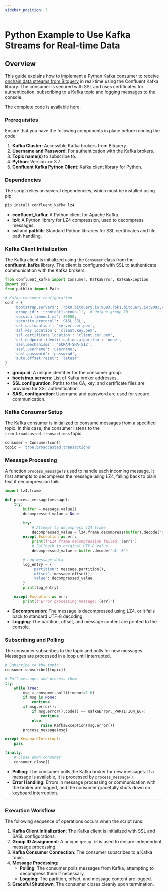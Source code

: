 ```yaml
---
sidebar_position: 3
---
```


# Python Example to Use Kafka Streams for Real-time Data

## Overview

This guide explains how to implement a Python Kafka consumer to receive [onchain data streams from Bitquery](https://bitquery.io/products/streaming) in real-time using the Confluent Kafka library. The consumer is secured with SSL and uses certificates for authentication, subscribing to a Kafka topic and logging messages to the console.

The complete code is available [here](https://github.com/bitquery/kafka-consumer-example).

### Prerequisites

Ensure that you have the following components in place before running the code:

1. **Kafka Cluster**: Accessible Kafka brokers from Bitquery.
2. **Username and Password**: For authentication with the Kafka brokers.
3. **Topic name(s)** to subscribe to.
4. **Python**: Version >= 3.7.
5. **Confluent Kafka Python Client**: Kafka client library for Python.

### Dependencies

The script relies on several dependencies, which must be installed using pip:

```bash
pip install confluent_kafka lz4
```

- **confluent_kafka**: A Python client for Apache Kafka.
- **lz4**: A Python library for LZ4 compression, used to decompress messages.
- **ssl** and **pathlib**: Standard Python libraries for SSL certificates and file path handling.

### Kafka Client Initialization

The Kafka client is initialized using the `Consumer` class from the **confluent_kafka** library. The client is configured with SSL to authenticate communication with the Kafka brokers.

```python
from confluent_kafka import Consumer, KafkaError, KafkaException
import ssl
from pathlib import Path

# Kafka consumer configuration
conf = {
    'bootstrap.servers': 'rpk0.bitquery.io:9093,rpk1.bitquery.io:9093,rpk2.bitquery.io:9093',
    'group.id': 'trontest1-group-1',  # Unique group ID
    'session.timeout.ms': 30000,
    'security.protocol': 'SASL_SSL',
    'ssl.ca.location': 'server.cer.pem',
    'ssl.key.location': 'client.key.pem',
    'ssl.certificate.location': 'client.cer.pem',
    'ssl.endpoint.identification.algorithm': 'none',
    'sasl.mechanisms': 'SCRAM-SHA-512',
    'sasl.username': 'username',
    'sasl.password': 'passwrod',
    'auto.offset.reset': 'latest'
}
```

- **group.id**: A unique identifier for the consumer group.
- **bootstrap.servers**: List of Kafka broker addresses.
- **SSL configuration**: Paths to the CA, key, and certificate files are provided for SSL authentication.
- **SASL configuration**: Username and password are used for secure communication.

### Kafka Consumer Setup

The Kafka consumer is initialized to consume messages from a specified topic. In this case, the consumer listens to the `tron.broadcasted.transactions` topic.

```python
consumer = Consumer(conf)
topic = 'tron.broadcasted.transactions'
```

### Message Processing

A function `process_message` is used to handle each incoming message. It first attempts to decompress the message using LZ4, falling back to plain text if decompression fails.

```python
import lz4.frame

def process_message(message):
    try:
        buffer = message.value()
        decompressed_value = None

        try:
            # Attempt to decompress LZ4 frame
            decompressed_value = lz4.frame.decompress(buffer).decode('utf-8')
        except Exception as err:
            print(f'LZ4 frame decompression failed: {err}')
            # Fallback to original UTF-8 value
            decompressed_value = buffer.decode('utf-8')

        # Log message data
        log_entry = {
            'partition': message.partition(),
            'offset': message.offset(),
            'value': decompressed_value
        }
        print(log_entry)

    except Exception as err:
        print(f'Error processing message: {err}')
```

- **Decompression**: The message is decompressed using LZ4, or it falls back to standard UTF-8 decoding.
- **Logging**: The partition, offset, and message content are printed to the console.

### Subscribing and Polling

The consumer subscribes to the topic and polls for new messages. Messages are processed in a loop until interrupted.

```python
# Subscribe to the topic
consumer.subscribe([topic])

# Poll messages and process them
try:
    while True:
        msg = consumer.poll(timeout=1.0)
        if msg is None:
            continue
        if msg.error():
            if msg.error().code() == KafkaError._PARTITION_EOF:
                continue
            else:
                raise KafkaException(msg.error())
        process_message(msg)

except KeyboardInterrupt:
    pass

finally:
    # Close down consumer
    consumer.close()
```

- **Polling**: The consumer polls the Kafka broker for new messages. If a message is available, it is processed by `process_message()`.
- **Error Handling**: Errors in message processing or communication with the broker are logged, and the consumer gracefully shuts down on keyboard interruption.

---

### Execution Workflow

The following sequence of operations occurs when the script runs:

1. **Kafka Client Initialization**: The Kafka client is initialized with SSL and SASL configurations.
2. **Group ID Assignment**: A unique `group.id` is used to ensure independent message processing.
3. **Kafka Consumer Connection**: The consumer subscribes to a Kafka topic.
4. **Message Processing**:
   - **Polling**: The consumer polls messages from Kafka, attempting to decompress them if necessary.
   - **Logging**: The partition, offset, and message content are logged.
5. **Graceful Shutdown**: The consumer closes cleanly upon termination.
